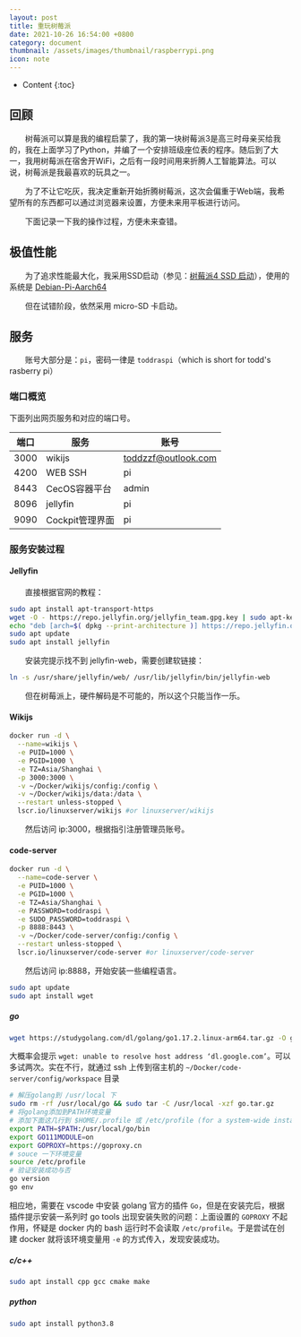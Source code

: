 ```yaml
---
layout: post
title: 重玩树莓派
date: 2021-10-26 16:54:00 +0800
category: document
thumbnail: /assets/images/thumbnail/raspberrypi.png
icon: note
---
```


* Content
{:toc}

<!--more-->

## 回顾

&emsp;&emsp;树莓派可以算是我的编程启蒙了，我的第一块树莓派3是高三时母亲买给我的，我在上面学习了Python，并编了一个安排班级座位表的程序。随后到了大一，我用树莓派在宿舍开WiFi，之后有一段时间用来折腾人工智能算法。可以说，树莓派是我最喜欢的玩具之一。

&emsp;&emsp;为了不让它吃灰，我决定重新开始折腾树莓派，这次会偏重于Web端，我希望所有的东西都可以通过浏览器来设置，方便未来用平板进行访问。

&emsp;&emsp;下面记录一下我的操作过程，方便未来查错。

## 极值性能

&emsp;&emsp;为了追求性能最大化，我采用SSD启动（参见：[树莓派4 SSD 启动](https://zhuanlan.zhihu.com/p/336932291)），使用的系统是 [Debian-Pi-Aarch64](https://github.com/openfans-community-offical/Debian-Pi-Aarch64/blob/master/README_zh.md)


&emsp;&emsp;但在试错阶段，依然采用 micro-SD 卡启动。

## 服务

&emsp;&emsp;账号大部分是：`pi`，密码一律是 `toddraspi`（which is short for todd's rasberry pi）

### 端口概览

下面列出网页服务和对应的端口号。

|端口|服务|账号|
|---|---|----|
|3000|wikijs|toddzzf@outlook.com|
|4200|WEB SSH|pi|
|8443|CecOS容器平台|admin|
|8096|jellyfin|pi|
|9090|Cockpit管理界面|pi|

### 服务安装过程

#### Jellyfin

&emsp;&emsp;直接根据官网的教程：

```bash
sudo apt install apt-transport-https
wget -O - https://repo.jellyfin.org/jellyfin_team.gpg.key | sudo apt-key add -
echo "deb [arch=$( dpkg --print-architecture )] https://repo.jellyfin.org/$( awk -F'=' '/^ID=/{ print $NF }' /etc/os-release ) $( awk -F'=' '/^VERSION_CODENAME=/{ print $NF }' /etc/os-release ) main" | sudo tee /etc/apt/sources.list.d/jellyfin.list
sudo apt update
sudo apt install jellyfin
```

&emsp;&emsp;安装完提示找不到 jellyfin-web，需要创建软链接：

```bash
ln -s /usr/share/jellyfin/web/ /usr/lib/jellyfin/bin/jellyfin-web
```

&emsp;&emsp;但在树莓派上，硬件解码是不可能的，所以这个只能当作一乐。

#### Wikijs

```bash
docker run -d \
  --name=wikijs \
  -e PUID=1000 \
  -e PGID=1000 \
  -e TZ=Asia/Shanghai \
  -p 3000:3000 \
  -v ~/Docker/wikijs/config:/config \
  -v ~/Docker/wikijs/data:/data \
  --restart unless-stopped \
  lscr.io/linuxserver/wikijs #or linuxserver/wikijs
```

&emsp;&emsp;然后访问 ip:3000，根据指引注册管理员账号。


#### code-server

```bash
docker run -d \
  --name=code-server \
  -e PUID=1000 \
  -e PGID=1000 \
  -e TZ=Asia/Shanghai \
  -e PASSWORD=toddraspi \
  -e SUDO_PASSWORD=toddraspi \
  -p 8888:8443 \
  -v ~/Docker/code-server/config:/config \
  --restart unless-stopped \
  lscr.io/linuxserver/code-server #or linuxserver/code-server
```

&emsp;&emsp;然后访问 ip:8888，开始安装一些编程语言。

```bash
sudo apt update
sudo apt install wget
```

##### go

```bash
wget https://studygolang.com/dl/golang/go1.17.2.linux-arm64.tar.gz -O go.tar.gz
```

大概率会提示 `wget: unable to resolve host address ‘dl.google.com’`。可以多试两次。实在不行，就通过 ssh 上传到宿主机的 `~/Docker/code-server/config/workspace` 目录

```bash
# 解压golang到 /usr/local 下
sudo rm -rf /usr/local/go && sudo tar -C /usr/local -xzf go.tar.gz
# 将golang添加到PATH环境变量
# 添加下面这几行到 $HOME/.profile 或 /etc/profile (for a system-wide installation)
export PATH=$PATH:/usr/local/go/bin
export GO111MODULE=on
export GOPROXY=https://goproxy.cn
# souce 一下环境变量
source /etc/profile
# 验证安装成功与否
go version
go env
```

相应地，需要在 vscode 中安装 golang 官方的插件 `Go`，但是在安装完后，根据插件提示安装一系列时 go tools 出现安装失败的问题：上面设置的 `GOPROXY` 不起作用，怀疑是 docker 内的 bash 运行时不会读取 `/etc/profile`。于是尝试在创建 docker 就将该环境变量用 `-e` 的方式传入，发现安装成功。



##### c/c++

```bash
sudo apt install cpp gcc cmake make
```

##### python

```bash
sudo apt install python3.8
```